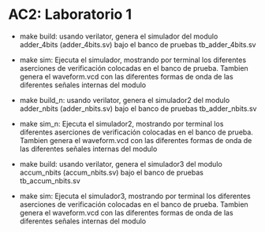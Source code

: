 # AC2: Laboratorio 1

- make build: usando verilator, genera el simulador del modulo adder_4bits (adder_4bits.sv) bajo el banco de pruebas tb_adder_4bits.sv
- make sim: Ejecuta el simulador, mostrando por terminal los diferentes aserciones de verificación colocadas en el banco de prueba. Tambien genera el waveform.vcd con las diferentes formas de onda de las diferentes señales internas del modulo

- make build_n: usando verilator, genera el simulador2 del modulo adder_nbits (adder_nbits.sv) bajo el banco de pruebas tb_adder_nbits.sv
- make sim_n: Ejecuta el simulador2, mostrando por terminal los diferentes aserciones de verificación colocadas en el banco de prueba. Tambien genera el waveform.vcd con las diferentes formas de onda de las diferentes señales internas del modulo

- make build: usando verilator, genera el simulador3 del modulo accum_nbits (accum_nbits.sv) bajo el banco de pruebas tb_accum_nbits.sv
- make sim: Ejecuta el simulador3, mostrando por terminal los diferentes aserciones de verificación colocadas en el banco de prueba. Tambien genera el waveform.vcd con las diferentes formas de onda de las diferentes señales internas del modulo
